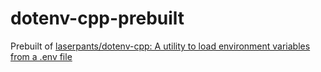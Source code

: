 dotenv-cpp-prebuilt
===================
Prebuilt of [laserpants/dotenv-cpp: A utility to load environment variables from a .env file](https://github.com/laserpants/dotenv-cpp)

